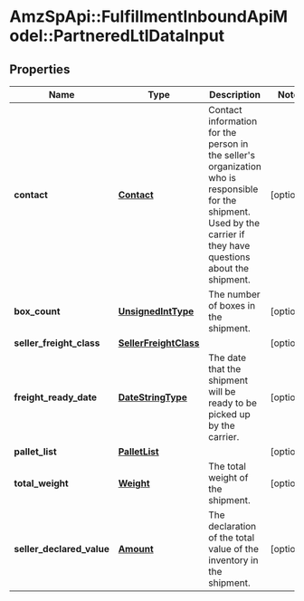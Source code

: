 # AmzSpApi::FulfillmentInboundApiModel::PartneredLtlDataInput

## Properties
Name | Type | Description | Notes
------------ | ------------- | ------------- | -------------
**contact** | [**Contact**](Contact.md) | Contact information for the person in the seller&#39;s organization who is responsible for the shipment. Used by the carrier if they have questions about the shipment. | [optional] 
**box_count** | [**UnsignedIntType**](UnsignedIntType.md) | The number of boxes in the shipment. | [optional] 
**seller_freight_class** | [**SellerFreightClass**](SellerFreightClass.md) |  | [optional] 
**freight_ready_date** | [**DateStringType**](DateStringType.md) | The date that the shipment will be ready to be picked up by the carrier. | [optional] 
**pallet_list** | [**PalletList**](PalletList.md) |  | [optional] 
**total_weight** | [**Weight**](Weight.md) | The total weight of the shipment. | [optional] 
**seller_declared_value** | [**Amount**](Amount.md) | The declaration of the total value of the inventory in the shipment. | [optional] 


